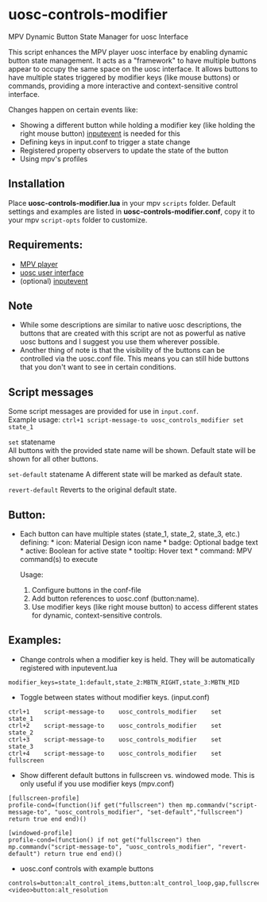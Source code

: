 # uosc-controls-modifier
   MPV Dynamic Button State Manager for uosc Interface

   This script enhances the MPV player uosc interface by enabling dynamic button state management. 
   It acts as a "framework" to have multiple buttons appear to occupy the same space on the uosc interface.
   It allows buttons to have multiple states triggered by modifier keys (like mouse buttons) or commands, 
   providing a more interactive and context-sensitive control interface.
   
   Changes happen on certain events like:
   - Showing a different button while holding a modifier key (like holding the right mouse button) [inputevent](https://github.com/natural-harmonia-gropius/input-event) is needed for this
   - Defining keys in input.conf to trigger a state change
   - Registered property observers to update the state of the button
   - Using mpv's profiles
  
## Installation
Place **uosc-controls-modifier.lua** in your mpv `scripts` folder.
Default settings and examples are listed in **uosc-controls-modifier.conf**, copy it to your mpv `script-opts` folder to customize.

## Requirements:
  - [MPV player](https://mpv.io/)
  - [uosc user interface](https://github.com/tomasklaen/uosc)
  - (optional) [inputevent](https://github.com/natural-harmonia-gropius/input-event)

## Note
  - While some descriptions are similar to native uosc descriptions, the buttons that are created with this script are not as powerful as native uosc buttons and I suggest you use them wherever possible. 
  - Another thing of note is that the visibility of the buttons can be controlled via the uosc.conf file. This means you can still hide buttons that you don't want to see in certain conditions.

## Script messages
Some script messages are provided for use in `input.conf`.  
Example usage: `ctrl+1 script-message-to uosc_controls_modifier set state_1`

`set` statename  
All buttons with the provided state name will be shown. Default state will be shown for all other buttons.

`set-default` statename
A different state will be marked as default state.

`revert-default`
Reverts to the original default state.

## Button:
- Each button can have multiple states (state_1, state_2, state_3, etc.) defining:
      * icon: Material Design icon name
      * badge: Optional badge text
      * active: Boolean for active state
      * tooltip: Hover text
      * command: MPV command(s) to execute


   Usage:
   1. Configure buttons in the conf-file
   2. Add button references to uosc.conf  (button:name).
   3. Use modifier keys (like right mouse button) to access different states for dynamic, context-sensitive controls.



##  Examples:
   - Change controls when a modifier key is held. They will be automatically registered with inputevent.lua
   ``` 
   modifier_keys=state_1:default,state_2:MBTN_RIGHT,state_3:MBTN_MID
   ```
   - Toggle between states without modifier keys. (input.conf)
   ```
   ctrl+1    script-message-to    uosc_controls_modifier    set    state_1
   ctrl+2    script-message-to    uosc_controls_modifier    set    state_2
   ctrl+3    script-message-to    uosc_controls_modifier    set    state_3
   ctrl+4    script-message-to    uosc_controls_modifier    set    fullscreen
   ```
   - Show different default buttons in fullscreen vs. windowed mode. This is only useful if you use modifier keys (mpv.conf)
   ```
   [fullscreen-profile]
   profile-cond=(function()if get("fullscreen") then mp.commandv("script-message-to", "uosc_controls_modifier", "set-default","fullscreen") return true end end)()

   [windowed-profile]
   profile-cond=(function() if not get("fullscreen") then mp.commandv("script-message-to", "uosc_controls_modifier", "revert-default") return true end end)()
   ```
   - uosc.conf controls with example buttons
   ```
   controls=button:alt_control_items,button:alt_control_loop,gap,fullscreen,gap,button:alt_format,gap,<video>button:alt_resolution
   ```
